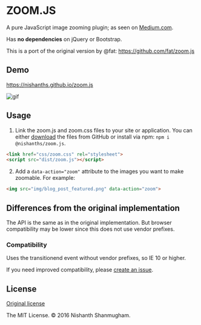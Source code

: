 # ZOOM.JS

A pure JavaScript image zooming plugin; as seen on [Medium.com](https://medium.com/designing-medium/image-zoom-on-medium-24d146fc0c20).

Has **no dependencies** on jQuery or Bootstrap.

This is a port of the original version by @fat: <https://github.com/fat/zoom.js>

## Demo

<https://nishanths.github.io/zoom.js>

![gif](https://i.imgur.com/gj3foRU.gif)

## Usage

1. Link the zoom.js and zoom.css files to your site or application. You can either [download](https://github.com/nishanths/zoom.js/archive/master.zip) the files from GitHub or install via npm: `npm i @nishanths/zoom.js`.

  ```html
  <link href="css/zoom.css" rel="stylesheet">
  <script src="dist/zoom.js"></script>
  ```

2. Add a `data-action="zoom"` attribute to the images you want to make zoomable. For example:

  ```html
  <img src="img/blog_post_featured.png" data-action="zoom">
  ```

## Differences from the original implementation

The API is the same as in the original implementation. But browser compatibility may be lower since this does not use vendor prefixes.

### Compatibility

Uses the transitionend event without vendor prefixes, so IE 10 or higher. 

If you need improved compatibility, please [create an issue](https://github.com/nishanths/zoom.js/issues).

## License

[Original license](https://raw.githubusercontent.com/fat/zoom.js/master/MIT-LICENSE.txt)

The MIT License. © 2016 Nishanth Shanmugham.
